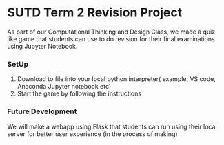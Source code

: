 # SUTD Term 2 Revision Project
As part of our Computational Thinking and Design Class, we made a quiz like game that students can use to do revision for their final examinations using Jupyter Notebook. 

### SetUp
1. Download to file into your local python interpreter( example, VS code, Anaconda Jupyter notebook etc)
2. Start the game by following the instructions

### Future Development
We will make a webapp using Flask that students can run using their local server for better user experience (in the process of making)

